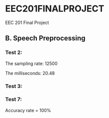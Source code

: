 # EEC201FINALPROJECT
EEC 201 Final Project

## B. Speech Preprocessing

### Test 2:

The sampling rate: 12500

The milliseconds: 20.48

### Test 3:

### Test 7:
Accuracy rate = 100%
